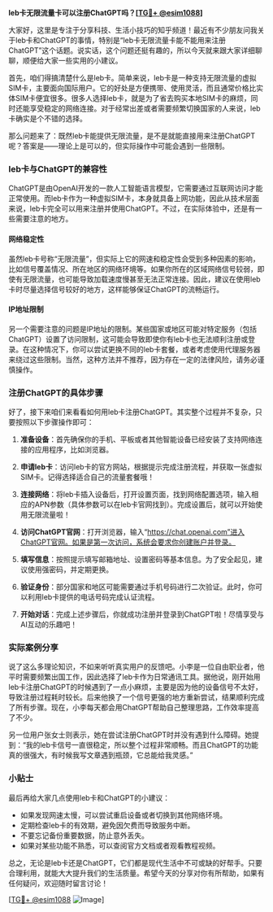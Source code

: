 **leb卡无限流量卡可以注册ChatGPT吗？[[TG💪+ @esim1088](https://t.me/s/esim1088)]**

大家好，这里是专注于分享科技、生活小技巧的知乎频道！最近有不少朋友问我关于leb卡和ChatGPT的事情，特别是“leb卡无限流量卡能不能用来注册ChatGPT”这个话题。说实话，这个问题还挺有趣的，所以今天就来跟大家详细聊聊，顺便给大家一些实用的小建议。

首先，咱们得搞清楚什么是leb卡。简单来说，leb卡是一种支持无限流量的虚拟SIM卡，主要面向国际用户。它的好处是方便携带、使用灵活，而且通常价格比实体SIM卡便宜很多。很多人选择leb卡，就是为了省去购买本地SIM卡的麻烦，同时还能享受稳定的网络连接。对于经常出差或者需要频繁切换国家的人来说，leb卡确实是个不错的选择。

那么问题来了：既然leb卡能提供无限流量，是不是就能直接用来注册ChatGPT呢？答案是——理论上是可以的，但实际操作中可能会遇到一些限制。

### leb卡与ChatGPT的兼容性

ChatGPT是由OpenAI开发的一款人工智能语言模型，它需要通过互联网访问才能正常使用。而leb卡作为一种虚拟SIM卡，本身就具备上网功能，因此从技术层面来说，leb卡完全可以用来注册并使用ChatGPT。不过，在实际体验中，还是有一些需要注意的地方。

#### 网络稳定性
虽然leb卡号称“无限流量”，但实际上它的网速和稳定性会受到多种因素的影响，比如信号覆盖情况、所在地区的网络环境等。如果你所在的区域网络信号较弱，即使有无限流量，也可能导致加载速度慢甚至无法正常连接。因此，建议在使用leb卡时尽量选择信号较好的地方，这样能够保证ChatGPT的流畅运行。

#### IP地址限制
另一个需要注意的问题是IP地址的限制。某些国家或地区可能对特定服务（包括ChatGPT）设置了访问限制，这可能会导致即使你有leb卡也无法顺利注册或登录。在这种情况下，你可以尝试更换不同的leb卡套餐，或者考虑使用代理服务器来绕过这些限制。当然，这种方法并不推荐，因为存在一定的法律风险，请务必谨慎操作。

### 注册ChatGPT的具体步骤

好了，接下来咱们来看看如何用leb卡注册ChatGPT。其实整个过程并不复杂，只要按照以下步骤操作即可：

1. **准备设备**：首先确保你的手机、平板或者其他智能设备已经安装了支持网络连接的应用程序，比如浏览器。
   
2. **申请leb卡**：访问leb卡的官方网站，根据提示完成注册流程，并获取一张虚拟SIM卡。记得选择适合自己的流量套餐哦！

3. **连接网络**：将leb卡插入设备后，打开设置页面，找到网络配置选项，输入相应的APN参数（具体参数可以在leb卡官网找到）。完成设置后，就可以开始使用无限流量啦！

4. **访问ChatGPT官网**：打开浏览器，输入“https://chat.openai.com”进入ChatGPT官网。如果是第一次访问，系统会要求你创建账户并登录。

5. **填写信息**：按照提示填写邮箱地址、设置密码等基本信息。为了安全起见，建议使用强密码，并定期更换。

6. **验证身份**：部分国家和地区可能需要通过手机号码进行二次验证。此时，你可以利用leb卡提供的电话号码完成认证流程。

7. **开始对话**：完成上述步骤后，你就成功注册并登录到ChatGPT啦！尽情享受与AI互动的乐趣吧！

### 实际案例分享

说了这么多理论知识，不如来听听真实用户的反馈吧。小李是一位自由职业者，他平时需要频繁出国工作，因此选择了leb卡作为日常通讯工具。据他说，刚开始用leb卡注册ChatGPT的时候遇到了一点小麻烦，主要是因为他的设备信号不太好，导致注册过程耗时较长。后来他换了一个信号更强的地方重新尝试，结果顺利完成了所有步骤。现在，小李每天都会用ChatGPT帮助自己整理思路，工作效率提高了不少。

另一位用户张女士则表示，她在尝试注册ChatGPT时并没有遇到什么障碍。她提到：“我的leb卡信号一直很稳定，所以整个过程非常顺畅。而且ChatGPT的功能真的很强大，有时候我写文章遇到瓶颈，它总能给我灵感。”

### 小贴士

最后再给大家几点使用leb卡和ChatGPT的小建议：

- 如果发现网速太慢，可以尝试重启设备或者切换到其他网络环境。
- 定期检查leb卡的有效期，避免因欠费而导致服务中断。
- 不要忘记备份重要数据，防止意外丢失。
- 如果对某些功能不熟悉，可以查阅官方文档或者观看教程视频。

总之，无论是leb卡还是ChatGPT，它们都是现代生活中不可或缺的好帮手。只要合理利用，就能大大提升我们的生活质量。希望今天的分享对你有所帮助，如果有任何疑问，欢迎随时留言讨论！

[[TG💪+ @esim1088](https://t.me/s/esim1088) ![Image](https://i.postimg.cc/4NQfJmqS/Snipaste-2025-05-13-00-14-12.png)]
